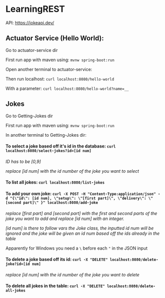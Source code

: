 # LearningREST

API: https://jokeapi.dev/

## Actuator Service (Hello World):

Go to actuator-service dir

First run app with maven using: `mvnw spring-boot:run`

Open another terminal to actuator-service:

Then run localhost: `curl localhost:8080/hello-world`

With a parameter: `curl localhost:8080/hello-world?name=__`

## Jokes
Go to Getting-Jokes dir

First run app with maven using: `mvnw spring-boot:run`

In another terminal to Getting-Jokes dir:

#### To select a joke based off it's id in the database: `curl localhost:8080/select-jokes?id=[id num]`

*ID has to be [0,9]*

*replace [id num] with the id number of the joke you want to select*

#### To list all jokes: `curl localhost:8080/list-jokes`

#### To add your own joke: `curl -X POST -H "Content-Type:application/json" -d "{\"id\": [id num], \"setup\": \"[first part]\", \"delivery\": \"[second part]\" }" localhost:8080/add-joke`

*replace [first part] and [second part] with the first and second parts of the joke you want to add and replace [id num] with an integer.*

*[id num] is there to follow vars the Joke class, the inputted id num will be ignored and the joke will be given an id num based off the ids already in the table*

Apparently for Windows you need a `\` before each `"` in the JSON input

#### To delete a joke based off its id: `curl -X "DELETE" localhost:8080/delete-joke?id=[id num]`

*replace [id num] with the id number of the joke you want to delete*

#### To delete all jokes in the table: `curl -X "DELETE" localhost:8080/delete-all-jokes`
